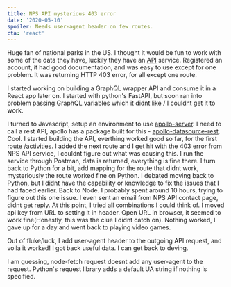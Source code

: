 ```yaml
---
title: NPS API mysterious 403 error
date: '2020-05-10'
spoiler: Needs user-agent header on few routes.
cta: 'react'
---
```



Huge fan of national parks in the US. I thought it would be fun to work with some of the data they have, luckily they have an [API](https://www.nps.gov/subjects/developer/api-documentation.htm) service. Registered an account, it had good documentation, and was easy to use except for one problem. It was returning HTTP 403 error, for all except one route.


I started working on building a GraphQL wrapper API and consume it in a React app later on. I started with python's FastAPI, but soon ran into problem passing GraphQL variables which it didnt like / I couldnt get it to work. 

I turned to Javascript, setup an environment to use [apollo-server](https://www.apollographql.com/docs/apollo-server/). I need to call a rest API, apollo has a package built for this - [apollo-datasource-rest](https://www.npmjs.com/package/apollo-datasource-rest). Cool. I started building the API, everthing worked good so far, for the first route [/activities](https://www.nps.gov/subjects/developer/api-documentation.htm). I added the next route and I get hit with the 403 error from NPS API service, I couldnt figure out what was causing this. I run the service through Postman, data is returned, everything is fine there. I turn back to Python for a bit, add mapping for the route that didnt work, mysteriously the route worked fine on Python. I debated moving back to Python, but I didnt have the capability or knowledge to fix the issues that I had faced earlier. Back to Node. I probably spent around 10 hours, trying to figure out this one issue. I even sent an email from NPS API contact page, didnt get reply. At this point, I tried all combinations I could think of. I moved api key from URL to setting it in header. Open URL in browser, it seemed to work fine(Honestly, this was the clue I didnt catch on). Nothing worked, I gave up for a day and went back to playing video games. 

Out of fluke/luck, I add user-agent header to the outgoing API request, and voila it worked! I got back useful data. I can get back to deving. 

I am guessing, node-fetch request doesnt add any user-agent to the request. Python's request library adds a default UA string if nothing is specified.
